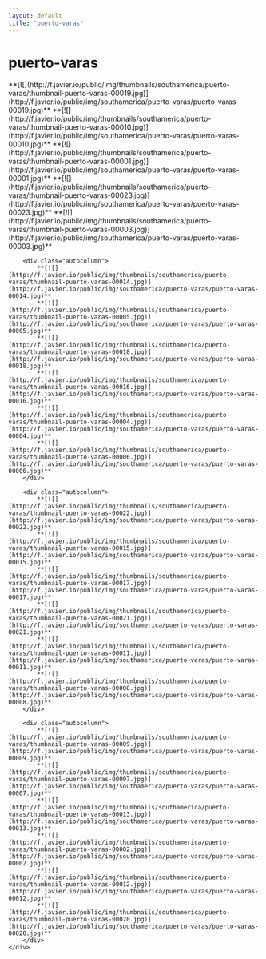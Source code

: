 ```yaml
---
layout: default
title: "puerto-varas"
---
```


<h1 class="page" style="padding-left:0%;">puerto-varas</h1>
<div class="page">
    <div class="autowide">
        <div class="autocolumn">
            **[![](http://f.javier.io/public/img/thumbnails/southamerica/puerto-varas/thumbnail-puerto-varas-00019.jpg)](http://f.javier.io/public/img/southamerica/puerto-varas/puerto-varas-00019.jpg)**
            **[![](http://f.javier.io/public/img/thumbnails/southamerica/puerto-varas/thumbnail-puerto-varas-00010.jpg)](http://f.javier.io/public/img/southamerica/puerto-varas/puerto-varas-00010.jpg)**
            **[![](http://f.javier.io/public/img/thumbnails/southamerica/puerto-varas/thumbnail-puerto-varas-00001.jpg)](http://f.javier.io/public/img/southamerica/puerto-varas/puerto-varas-00001.jpg)**
            **[![](http://f.javier.io/public/img/thumbnails/southamerica/puerto-varas/thumbnail-puerto-varas-00023.jpg)](http://f.javier.io/public/img/southamerica/puerto-varas/puerto-varas-00023.jpg)**
            **[![](http://f.javier.io/public/img/thumbnails/southamerica/puerto-varas/thumbnail-puerto-varas-00003.jpg)](http://f.javier.io/public/img/southamerica/puerto-varas/puerto-varas-00003.jpg)**
        </div>

        <div class="autocolumn">
            **[![](http://f.javier.io/public/img/thumbnails/southamerica/puerto-varas/thumbnail-puerto-varas-00014.jpg)](http://f.javier.io/public/img/southamerica/puerto-varas/puerto-varas-00014.jpg)**
            **[![](http://f.javier.io/public/img/thumbnails/southamerica/puerto-varas/thumbnail-puerto-varas-00005.jpg)](http://f.javier.io/public/img/southamerica/puerto-varas/puerto-varas-00005.jpg)**
            **[![](http://f.javier.io/public/img/thumbnails/southamerica/puerto-varas/thumbnail-puerto-varas-00018.jpg)](http://f.javier.io/public/img/southamerica/puerto-varas/puerto-varas-00018.jpg)**
            **[![](http://f.javier.io/public/img/thumbnails/southamerica/puerto-varas/thumbnail-puerto-varas-00016.jpg)](http://f.javier.io/public/img/southamerica/puerto-varas/puerto-varas-00016.jpg)**
            **[![](http://f.javier.io/public/img/thumbnails/southamerica/puerto-varas/thumbnail-puerto-varas-00004.jpg)](http://f.javier.io/public/img/southamerica/puerto-varas/puerto-varas-00004.jpg)**
            **[![](http://f.javier.io/public/img/thumbnails/southamerica/puerto-varas/thumbnail-puerto-varas-00006.jpg)](http://f.javier.io/public/img/southamerica/puerto-varas/puerto-varas-00006.jpg)**
        </div>

        <div class="autocolumn">
            **[![](http://f.javier.io/public/img/thumbnails/southamerica/puerto-varas/thumbnail-puerto-varas-00022.jpg)](http://f.javier.io/public/img/southamerica/puerto-varas/puerto-varas-00022.jpg)**
            **[![](http://f.javier.io/public/img/thumbnails/southamerica/puerto-varas/thumbnail-puerto-varas-00015.jpg)](http://f.javier.io/public/img/southamerica/puerto-varas/puerto-varas-00015.jpg)**
            **[![](http://f.javier.io/public/img/thumbnails/southamerica/puerto-varas/thumbnail-puerto-varas-00017.jpg)](http://f.javier.io/public/img/southamerica/puerto-varas/puerto-varas-00017.jpg)**
            **[![](http://f.javier.io/public/img/thumbnails/southamerica/puerto-varas/thumbnail-puerto-varas-00021.jpg)](http://f.javier.io/public/img/southamerica/puerto-varas/puerto-varas-00021.jpg)**
            **[![](http://f.javier.io/public/img/thumbnails/southamerica/puerto-varas/thumbnail-puerto-varas-00011.jpg)](http://f.javier.io/public/img/southamerica/puerto-varas/puerto-varas-00011.jpg)**
            **[![](http://f.javier.io/public/img/thumbnails/southamerica/puerto-varas/thumbnail-puerto-varas-00008.jpg)](http://f.javier.io/public/img/southamerica/puerto-varas/puerto-varas-00008.jpg)**
        </div>

        <div class="autocolumn">
            **[![](http://f.javier.io/public/img/thumbnails/southamerica/puerto-varas/thumbnail-puerto-varas-00009.jpg)](http://f.javier.io/public/img/southamerica/puerto-varas/puerto-varas-00009.jpg)**
            **[![](http://f.javier.io/public/img/thumbnails/southamerica/puerto-varas/thumbnail-puerto-varas-00007.jpg)](http://f.javier.io/public/img/southamerica/puerto-varas/puerto-varas-00007.jpg)**
            **[![](http://f.javier.io/public/img/thumbnails/southamerica/puerto-varas/thumbnail-puerto-varas-00013.jpg)](http://f.javier.io/public/img/southamerica/puerto-varas/puerto-varas-00013.jpg)**
            **[![](http://f.javier.io/public/img/thumbnails/southamerica/puerto-varas/thumbnail-puerto-varas-00002.jpg)](http://f.javier.io/public/img/southamerica/puerto-varas/puerto-varas-00002.jpg)**
            **[![](http://f.javier.io/public/img/thumbnails/southamerica/puerto-varas/thumbnail-puerto-varas-00012.jpg)](http://f.javier.io/public/img/southamerica/puerto-varas/puerto-varas-00012.jpg)**
            **[![](http://f.javier.io/public/img/thumbnails/southamerica/puerto-varas/thumbnail-puerto-varas-00020.jpg)](http://f.javier.io/public/img/southamerica/puerto-varas/puerto-varas-00020.jpg)**
        </div>
    </div>
</div>
